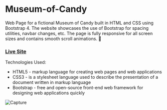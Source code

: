 # Museum-of-Candy

Web Page for a fictional Museum of Candy built in HTML and CSS using Bootstrap 4. The website showcases the use of Bootstrap for spacing utilities, navbar changes, etc. The page is fully responsive for all screen sizes and contains smooth scroll animations. 🍭

### [Live Site](https://tonykimdev.github.io/Museum-of-Candy/)

Technologies Used: 
+ HTML5 - markup language for creating web pages and web applications
+ CSS3 - is a stylesheet language used to describe the presentation of a document written in markup language
+ Bootstrap - free and open-source front-end web framework for designing web applications quickly


![Capture](https://user-images.githubusercontent.com/68490255/137049558-f7fe42e3-9fdc-47e4-8684-2df617e153a9.jpg)
